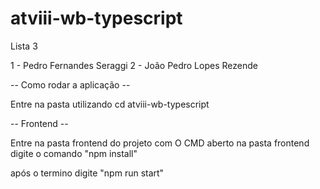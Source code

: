 # atviii-wb-typescript
Lista 3 

1 - Pedro Fernandes Seraggi
2 - João Pedro Lopes Rezende


-- Como rodar a aplicação --

Entre na pasta utilizando cd atviii-wb-typescript

-- Frontend --

Entre na pasta frontend do projeto
com O CMD aberto na pasta frontend digite o comando "npm install"


após o termino digite "npm run start" 



